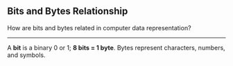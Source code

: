 ## Bits and Bytes Relationship

How are bits and bytes related in computer data representation?

---

A **bit** is a binary 0 or 1; **8 bits = 1 byte**. Bytes represent characters, numbers, and symbols.

